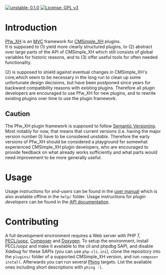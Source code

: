 [![unstable: 0.1.0](https://img.shields.io/badge/unstable-0.1.0-red.svg)](https://github.com/cmb69/pfw_xh/releases/tag/0.1.0)
[![License: GPL v3](https://img.shields.io/badge/License-GPL%20v3-blue.svg)](http://www.gnu.org/licenses/gpl-3.0)

Introduction
============

[Pfw_XH](http://3-magi.net/?CMSimple_XH/Pfw_XH) is an
[MVC](https://en.wikipedia.org/wiki/Model%E2%80%93view%E2%80%93controller)
framework for [CMSimple_XH](http://www.cmsimple-xh.org/) plugins.  
It is supposed to (1) yield more clearly structured plugins, to (2) abstract
over large parts of the API of CMSimple_XH which still consists of global
variables for historic reasons, and to (3) offer useful tools for often needed
functionality.

(2) is supposed to shield against eventual changes in CMSimple_XH's core,which
seem to be necessary in the long run to clean up some unfortunate design
decisions, but have been postponed since years for backward compatibility
reasons with existing plugins.  Therefore all plugin developers are encouraged
to use Pfw_XH for new plugins, and to rewrite existing plugins over time to use
the plugin framework.

Caution
-------

The Pfw_XH plugin framework is supposed to follow [Semantic
Versioning](http://semver.org/).  Most notably for now, that means that current
versions (i.e. having the major version number 0) have to be considered
*unstable*.  Therefore the early versions of Pfw_XH should be considered a
playground for somewhat experienced CMSimple_XH plugin developers, who are
encouraged to provide feedback on what already works sufficiently and what parts
would need improvement to be more generally useful.

Usage
=====

Usage instructions for *end-users* can be found in the [user
manual](http://3-magi.net/plugins/pfw/help/help.htm) which is also available
offline in the `help/` folder.  Usage instructions for *plugin developers* can
be found in the [API
documentation](http://3-magi.net/plugins/pfw/pfw-sdk/docs/).

Contributing
============

A full development environment requires a Web server with PHP 7,
[PECL/uopz](https://pecl.php.net/packages/uopz),
[Composer](https://getcomposer.org/) and
[Doxygen](http://www.stack.nl/~dimitri/doxygen/).  To setup the environment,
install PECL/uopz and make it available to the cli and phpdbg SAPI, and disable
Xdebug for these SAPIs (you can use `php-cli.ini`), clone the repository into
the `plugins/` folder of a supported CMSimple_XH version, and run `composer
install`.  Afterwards you can run several [Phing](https://www.phing.info/)
targets.  List the available ones including short descriptions with `phing -l`.

